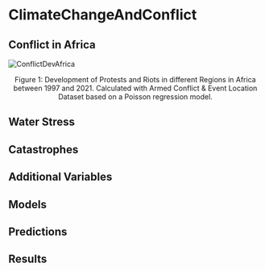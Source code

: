 # ClimateChangeAndConflict

## Conflict in Africa 

![ConflictDevAfrica](https://user-images.githubusercontent.com/44142383/184480630-8694ca81-88b4-42d0-8cea-d3a98e82a68b.png)
<p align="center">
Figure 1: Development of Protests and Riots in different Regions in Africa between 1997 and 2021. Calculated with Armed Conflict & Event Location Dataset based on a Poisson regression model.
</p>

## Water Stress

## Catastrophes

## Additional Variables

## Models

## Predictions

## Results
